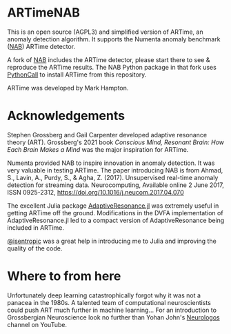 # ARTimeNAB

This is an open source (AGPL3) and simplified version of ARTime, an anomaly detection algorithm.
It supports the Numenta anomaly benchmark ([NAB](https://github.com/numenta/NAB)) ARTime detector.

A fork of [NAB](https://github.com/markNZed/NAB/tree/ARTime) includes the ARTime detector, please start there to see & reproduce the ARTime results. The NAB Python package in that fork uses [PythonCall](https://github.com/cjdoris/PythonCall.jl) to install ARTime from this repository.

ARTime was developed by Mark Hampton.

# Acknowledgements

Stephen Grossberg and Gail Carpenter developed adaptive resonance theory (ART). Grossberg's 2021 book *Conscious Mind, Resonant Brain: How Each Brain Makes a Mind* was the major inspiration for ARTime.

Numenta provided NAB to inspire innovation in anomaly detection. It was very valuable in testing ARTime. The paper introducing NAB is from Ahmad, S., Lavin, A., Purdy, S., & Agha, Z. (2017). Unsupervised real-time anomaly detection for streaming data. Neurocomputing, Available online 2 June 2017, ISSN 0925-2312, https://doi.org/10.1016/j.neucom.2017.04.070

The excellent Julia package [AdaptiveResonance.jl](https://github.com/AP6YC/AdaptiveResonance.jl) was extremely useful in getting ARTime off the ground. Modifications in the DVFA implementation of AdaptiveResonance.jl led to a compact version of AdaptiveResonance being included in ARTime. 

[@isentropic](https://github.com/isentropic) was a great help in introducing me to Julia and improving the quality of the code.

# Where to from here

Unfortunately deep learning catastrophically forgot why it was not a panacea in the 1980s. A talented team of computational neuroscientists could push ART much further in machine learning... For an introduction to Grossbergian Neuroscience look no further than Yohan John's [Neurologos](https://www.youtube.com/watch?v=HrOxj-3hBiw&list=PLTEtXsHFKZTsxmKyVn69ZmLBxghBH1tNR) channel on YouTube.
